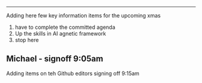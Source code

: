 --------
Adding here few key information items for the upcoming xmas
1. have to complete the committed agenda
2. Up the skills in AI agnetic framework
3. stop here

Michael - signoff 9:05am
------------------------
Adding items on teh Github editors
signing off 9:15am
